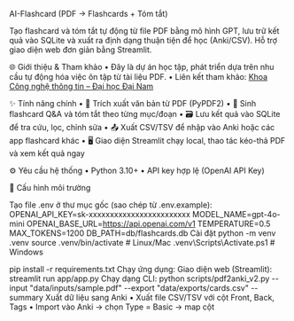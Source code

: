 AI-Flashcard (PDF → Flashcards + Tóm tắt)

Tạo flashcard và tóm tắt tự động từ file PDF bằng mô hình GPT, lưu trữ kết quả vào SQLite và xuất ra định dạng thuận tiện để học (Anki/CSV). Hỗ trợ giao diện web đơn giản bằng Streamlit.

🌐 Giới thiệu & Tham khảo
	•	Đây là dự án học tập, phát triển dựa trên nhu cầu tự động hóa việc ôn tập từ tài liệu PDF.
	•	Liên kết tham khảo: [Khoa Công nghệ thông tin – Đại học Đại Nam](https://dainam.edu.vn/vi/khoa/khoa-cong-nghe-thong-tin)

✨ Tính năng chính
	•	📄 Trích xuất văn bản từ PDF (PyPDF2)
	•	🧠 Sinh flashcard Q&A và tóm tắt theo từng mục/đoạn
	•	🗃️ Lưu kết quả vào SQLite để tra cứu, lọc, chỉnh sửa
	•	📤 Xuất CSV/TSV để nhập vào Anki hoặc các app flashcard khác
	•	🖥️ Giao diện Streamlit chạy local, thao tác kéo-thả PDF và xem kết quả ngay

⚙️ Yêu cầu hệ thống
	•	Python 3.10+
	•	API key hợp lệ (OpenAI API Key)

🔑 Cấu hình môi trường

Tạo file .env ở thư mục gốc (sao chép từ .env.example):
OPENAI_API_KEY=sk-xxxxxxxxxxxxxxxxxxxxxxxx
MODEL_NAME=gpt-4o-mini
OPENAI_BASE_URL=https://api.openai.com/v1
TEMPERATURE=0.5
MAX_TOKENS=1200
DB_PATH=db/flashcards.db
Cài đặt
python -m venv .venv
source .venv/bin/activate   # Linux/Mac
.venv\Scripts\Activate.ps1  # Windows

pip install -r requirements.txt
Chạy ứng dụng:
Giao diện web (Streamlit):
streamlit run app/app.py
Chạy dạng CLI:
python scripts/pdf2anki_v2.py --input "data/inputs/sample.pdf" --export "data/exports/cards.csv" --summary
Xuất dữ liệu sang Anki
	•	Xuất file CSV/TSV với cột Front, Back, Tags
	•	Import vào Anki → chọn Type = Basic → map cột
 
